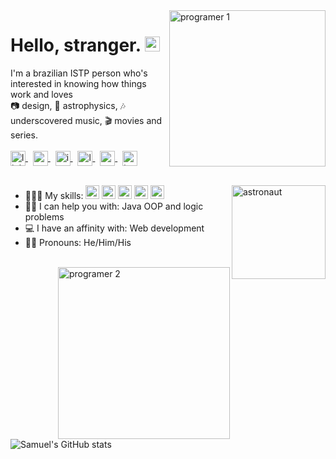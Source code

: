 <img src="https://i.ibb.co/6ySLNdc/undraw-web-developer-p3e5.png" alt="programer 1" border="0" align="right" width="250px">

<h1>Hello, stranger. <img src="https://i.ibb.co/xfMQD4V/Sem-T-tulo-1.png" alt="natalie-portman" border="0" width="24px"></h1>

I'm a brazilian ISTP person who's interested in knowing how things work and loves
<br>📷 design, 🔭 astrophysics, 🎶 underscovered music, 🎬 movies and series.
<br>
<br>
<a href="https://www.linkedin.com/in/samuel-r-costa">
  <img src="https://img.icons8.com/ios-filled/50/000000/linkedin.png" width="24px" alt="linkedin" align="center" margin="200px">
</a>
&nbsp;
<a href="mailto:samuel.costa@ccc.ufcg.edu.br">
  <img src="https://img.icons8.com/ios-filled/50/000000/important-mail.png" width="24px" alt="gmail" align="center">
</a>
&nbsp;
<a href="https://www.instagram.com.br/samuelribc">
  <img src="https://img.icons8.com/ios-filled/50/000000/instagram-new.png" width="24px" alt="instagram" align="center">
</a>
&nbsp;
<a href="https://www.last.fm/pt/user/semysky">
  <img src="https://img.icons8.com/ios-filled/50/000000/lastfm.png" width="24px" alt="last fm" align="center">
</a>
&nbsp;
<a href="https://open.spotify.com/user/12142320531?si=v3XenWCmREqTB3q6OEnJ1Q">
  <img src="https://img.icons8.com/ios-filled/50/000000/spotify.png" width="24px" alt="spotify" align="center">
</a>
&nbsp;
<a href="https://www.tvtime.com/en/user/42321293/profile">
  <img src="https://img.icons8.com/ios/50/000000/movie.png" width="24px" alt="tv show" align="center">
</a>
<br>
<br>

<img src="https://i.ibb.co/KF4c0tM/undraw-launch-day-4e04.png" alt="astronaut" border="0" align="right" width="150px">

- 👨🏽‍💻 My skills: <img src="https://img.icons8.com/color/50/000000/python.png" width="22px" alt="python"> <img src="https://img.icons8.com/color/50/000000/java-coffee-cup-logo.png" width="22px" alt="java"> <img src="https://img.icons8.com/color/50/000000/html-5.png" width="22px" alt="html 5"> <img src="https://img.icons8.com/color/50/000000/css3.png" width="22px" alt="css 3"> <img src="https://img.icons8.com/color/50/000000/javascript.png" width="22px" alt="javascript"><br>
- 🤝🏽 I can help you with: Java OOP and logic problems
- 💻 I have an affinity with: Web development
- 🧑🏽 Pronouns: He/Him/His
<br>

<img src="https://i.ibb.co/WPXW9p2/undraw-online-reading-np7n.png" alt="programer 2" border="0" align="right" width="275px">

![Samuel's GitHub stats](https://github-readme-stats.vercel.app/api?username=samuelribeiroc&count_private=true&show_icons=true&line_height=30&&title_color=a36bff&text_color=424B54&icon_color=a36bff&bg_color=FFFEFE)

